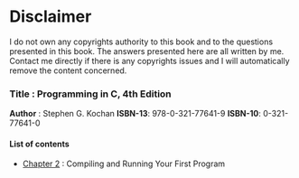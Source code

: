 # Disclaimer

I do not own any copyrights authority to this book and to the questions presented in this book. The answers presented here are all written by me. Contact me directly if there is any copyrights issues and I will automatically remove the content concerned. 

###  Title    :  Programming in C, 4th Edition 
   **Author** :  Stephen G. Kochan
   **ISBN-13**:  978-0-321-77641-9
   **ISBN-10**:  0-321-77641-0

#### List of contents

* [Chapter 2](https://github.com/j0mma/programming-languages/tree/main/C/book-answers/programming-in-c/chap2) : Compiling and Running Your First Program





